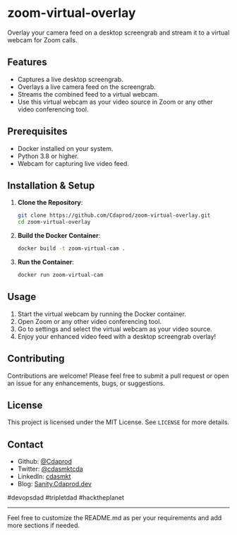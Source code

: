 # zoom-virtual-overlay

Overlay your camera feed on a desktop screengrab and stream it to a virtual webcam for Zoom calls. 

## Features

- Captures a live desktop screengrab.
- Overlays a live camera feed on the screengrab.
- Streams the combined feed to a virtual webcam.
- Use this virtual webcam as your video source in Zoom or any other video conferencing tool.

## Prerequisites

- Docker installed on your system.
- Python 3.8 or higher.
- Webcam for capturing live video feed.

## Installation & Setup

1. **Clone the Repository**:
   ```bash
   git clone https://github.com/Cdaprod/zoom-virtual-overlay.git
   cd zoom-virtual-overlay
   ```

2. **Build the Docker Container**:
   ```bash
   docker build -t zoom-virtual-cam .
   ```

3. **Run the Container**:
   ```bash
   docker run zoom-virtual-cam
   ```

## Usage

1. Start the virtual webcam by running the Docker container.
2. Open Zoom or any other video conferencing tool.
3. Go to settings and select the virtual webcam as your video source.
4. Enjoy your enhanced video feed with a desktop screengrab overlay!

## Contributing

Contributions are welcome! Please feel free to submit a pull request or open an issue for any enhancements, bugs, or suggestions.

## License

This project is licensed under the MIT License. See `LICENSE` for more details.

## Contact

- Github: [@Cdaprod](https://github.com/Cdaprod)
- Twitter: [@cdasmktcda](https://twitter.com/cdasmktcda)
- LinkedIn: [cdasmkt](https://www.linkedin.com/in/cdasmkt/)
- Blog: [Sanity.Cdaprod.dev](https://Sanity.Cdaprod.dev)

#devopsdad #tripletdad #hacktheplanet

---

Feel free to customize the README.md as per your requirements and add more sections if needed.